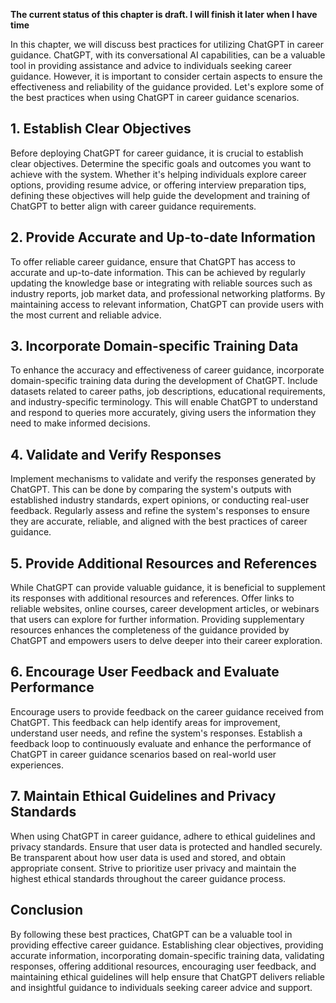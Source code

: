 **The current status of this chapter is draft. I will finish it later when I have time**

In this chapter, we will discuss best practices for utilizing ChatGPT in career guidance. ChatGPT, with its conversational AI capabilities, can be a valuable tool in providing assistance and advice to individuals seeking career guidance. However, it is important to consider certain aspects to ensure the effectiveness and reliability of the guidance provided. Let's explore some of the best practices when using ChatGPT in career guidance scenarios.

**1. Establish Clear Objectives**
---------------------------------

Before deploying ChatGPT for career guidance, it is crucial to establish clear objectives. Determine the specific goals and outcomes you want to achieve with the system. Whether it's helping individuals explore career options, providing resume advice, or offering interview preparation tips, defining these objectives will help guide the development and training of ChatGPT to better align with career guidance requirements.

**2. Provide Accurate and Up-to-date Information**
--------------------------------------------------

To offer reliable career guidance, ensure that ChatGPT has access to accurate and up-to-date information. This can be achieved by regularly updating the knowledge base or integrating with reliable sources such as industry reports, job market data, and professional networking platforms. By maintaining access to relevant information, ChatGPT can provide users with the most current and reliable advice.

**3. Incorporate Domain-specific Training Data**
------------------------------------------------

To enhance the accuracy and effectiveness of career guidance, incorporate domain-specific training data during the development of ChatGPT. Include datasets related to career paths, job descriptions, educational requirements, and industry-specific terminology. This will enable ChatGPT to understand and respond to queries more accurately, giving users the information they need to make informed decisions.

**4. Validate and Verify Responses**
------------------------------------

Implement mechanisms to validate and verify the responses generated by ChatGPT. This can be done by comparing the system's outputs with established industry standards, expert opinions, or conducting real-user feedback. Regularly assess and refine the system's responses to ensure they are accurate, reliable, and aligned with the best practices of career guidance.

**5. Provide Additional Resources and References**
--------------------------------------------------

While ChatGPT can provide valuable guidance, it is beneficial to supplement its responses with additional resources and references. Offer links to reliable websites, online courses, career development articles, or webinars that users can explore for further information. Providing supplementary resources enhances the completeness of the guidance provided by ChatGPT and empowers users to delve deeper into their career exploration.

**6. Encourage User Feedback and Evaluate Performance**
-------------------------------------------------------

Encourage users to provide feedback on the career guidance received from ChatGPT. This feedback can help identify areas for improvement, understand user needs, and refine the system's responses. Establish a feedback loop to continuously evaluate and enhance the performance of ChatGPT in career guidance scenarios based on real-world user experiences.

**7. Maintain Ethical Guidelines and Privacy Standards**
--------------------------------------------------------

When using ChatGPT in career guidance, adhere to ethical guidelines and privacy standards. Ensure that user data is protected and handled securely. Be transparent about how user data is used and stored, and obtain appropriate consent. Strive to prioritize user privacy and maintain the highest ethical standards throughout the career guidance process.

**Conclusion**
--------------

By following these best practices, ChatGPT can be a valuable tool in providing effective career guidance. Establishing clear objectives, providing accurate information, incorporating domain-specific training data, validating responses, offering additional resources, encouraging user feedback, and maintaining ethical guidelines will help ensure that ChatGPT delivers reliable and insightful guidance to individuals seeking career advice and support.
